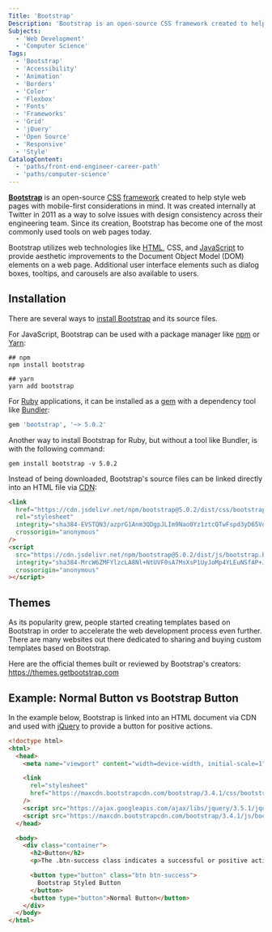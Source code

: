 ```yaml
---
Title: 'Bootstrap'
Description: 'Bootstrap is an open-source CSS framework created to help style web pages with mobile-first considerations in mind.'
Subjects:
  - 'Web Development'
  - 'Computer Science'
Tags:
  - 'Bootstrap'
  - 'Accessibility'
  - 'Animation'
  - 'Borders'
  - 'Color'
  - 'Flexbox'
  - 'Fonts'
  - 'Frameworks'
  - 'Grid'
  - 'jQuery'
  - 'Open Source'
  - 'Responsive'
  - 'Style'
CatalogContent:
  - 'paths/front-end-engineer-career-path'
  - 'paths/computer-science'
---
```


[**Bootstrap**](https://getbootstrap.com/) is an open-source [CSS](https://www.codecademy.com/resources/docs/css) [framework](https://www.codecademy.com/resources/docs/general/framework) created to help style web pages with mobile-first considerations in mind. It was created internally at Twitter in 2011 as a way to solve issues with design consistency across their engineering team. Since its creation, Bootstrap has become one of the most commonly used tools on web pages today.

Bootstrap utilizes web technologies like [HTML](https://www.codecademy.com/resources/docs/html), CSS, and [JavaScript](https://www.codecademy.com/resources/docs/javascript) to provide aesthetic improvements to the Document Object Model (DOM) elements on a web page. Additional user interface elements such as dialog boxes, tooltips, and carousels are also available to users.

## Installation

There are several ways to [install Bootstrap](https://getbootstrap.com/docs/5.0/getting-started/download/) and its source files.

For JavaScript, Bootstrap can be used with a package manager like [npm](https://www.codecademy.com/resources/docs/javascript/npm) or [Yarn](https://classic.yarnpkg.com/en/package/bootstrap):

```shell
## npm
npm install bootstrap

## yarn
yarn add bootstrap
```

For [Ruby](https://www.codecademy.com/resources/docs/ruby) applications, it can be installed as a [gem](https://www.codecademy.com/resources/docs/ruby/gems) with a dependency tool like [Bundler](https://bundler.io/):

```ruby
gem 'bootstrap', '~> 5.0.2'
```

Another way to install Bootstrap for Ruby, but without a tool like Bundler, is with the following command:

```shell
gem install bootstrap -v 5.0.2
```

Instead of being downloaded, Bootstrap's source files can be linked directly into an HTML file via [CDN](https://www.codecademy.com/resources/docs/general/cdn):

```html
<link
  href="https://cdn.jsdelivr.net/npm/bootstrap@5.0.2/dist/css/bootstrap.min.css"
  rel="stylesheet"
  integrity="sha384-EVSTQN3/azprG1Anm3QDgpJLIm9Nao0Yz1ztcQTwFspd3yD65VohhpuuCOmLASjC"
  crossorigin="anonymous"
/>
<script
  src="https://cdn.jsdelivr.net/npm/bootstrap@5.0.2/dist/js/bootstrap.bundle.min.js"
  integrity="sha384-MrcW6ZMFYlzcLA8Nl+NtUVF0sA7MsXsP1UyJoMp4YLEuNSfAP+JcXn/tWtIaxVXM"
  crossorigin="anonymous"
></script>
```

## Themes

As its popularity grew, people started creating templates based on Bootstrap in order to accelerate the web development process even further. There are many websites out there dedicated to sharing and buying custom templates based on Bootstrap.

Here are the official themes built or reviewed by Bootstrap's creators: https://themes.getbootstrap.com

## Example: Normal Button vs Bootstrap Button

In the example below, Bootstrap is linked into an HTML document via CDN and used with [jQuery](https://www.codecademy.com/resources/docs/javascript/jquery) to provide a button for positive actions.

```html
<!doctype html>
<html>
  <head>
    <meta name="viewport" content="width=device-width, initial-scale=1" />

    <link
      rel="stylesheet"
      href="https://maxcdn.bootstrapcdn.com/bootstrap/3.4.1/css/bootstrap.min.css"
    />
    <script src="https://ajax.googleapis.com/ajax/libs/jquery/3.5.1/jquery.min.js"></script>
    <script src="https://maxcdn.bootstrapcdn.com/bootstrap/3.4.1/js/bootstrap.min.js"></script>
  </head>

  <body>
    <div class="container">
      <h2>Button</h2>
      <p>The .btn-success class indicates a successful or positive action:</p>

      <button type="button" class="btn btn-success">
        Bootstrap Styled Button
      </button>
      <button type="button">Normal Button</button>
    </div>
  </body>
</html>
```
